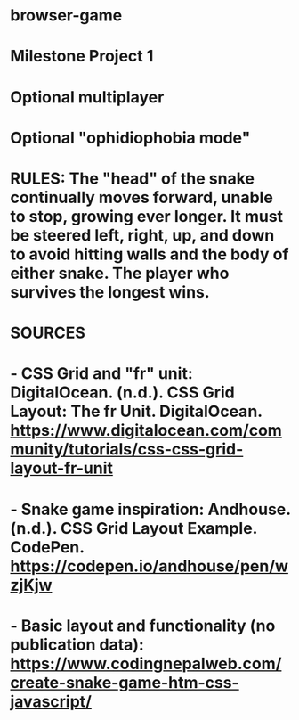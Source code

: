 # browser-game
# Milestone Project 1
# Optional multiplayer
# Optional "ophidiophobia mode"
# RULES: The "head" of the snake continually moves forward, unable to stop, growing ever longer. It must be steered left, right, up, and down to avoid hitting walls and the body of either snake. The player who survives the longest wins.
# SOURCES
# - CSS Grid and "fr" unit: DigitalOcean. (n.d.). CSS Grid Layout: The fr Unit. DigitalOcean. https://www.digitalocean.com/community/tutorials/css-css-grid-layout-fr-unit
# - Snake game inspiration: Andhouse. (n.d.). CSS Grid Layout Example. CodePen. https://codepen.io/andhouse/pen/wzjKjw
# - Basic layout and functionality (no publication data): https://www.codingnepalweb.com/create-snake-game-htm-css-javascript/
